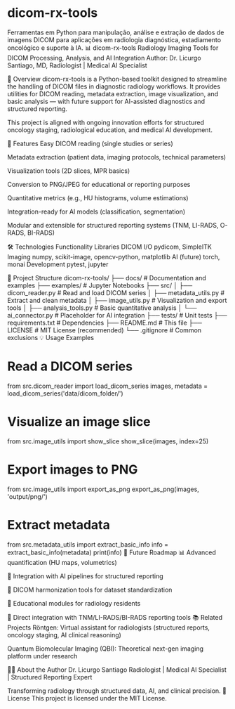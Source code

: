 # dicom-rx-tools
Ferramentas em Python para manipulação, análise e extração de dados de imagens DICOM para aplicações em radiologia diagnóstica, estadiamento oncológico e suporte à IA.
📊 dicom-rx-tools
Radiology Imaging Tools for DICOM Processing, Analysis, and AI Integration
Author: Dr. Licurgo Santiago, MD, Radiologist | Medical AI Specialist

🩻 Overview
dicom-rx-tools is a Python-based toolkit designed to streamline the handling of DICOM files in diagnostic radiology workflows. It provides utilities for DICOM reading, metadata extraction, image visualization, and basic analysis — with future support for AI-assisted diagnostics and structured reporting.

This project is aligned with ongoing innovation efforts for structured oncology staging, radiological education, and medical AI development.

🚀 Features
Easy DICOM reading (single studies or series)

Metadata extraction (patient data, imaging protocols, technical parameters)

Visualization tools (2D slices, MPR basics)

Conversion to PNG/JPEG for educational or reporting purposes

Quantitative metrics (e.g., HU histograms, volume estimations)

Integration-ready for AI models (classification, segmentation)

Modular and extensible for structured reporting systems (TNM, LI-RADS, O-RADS, BI-RADS)

🛠️ Technologies
Functionality	Libraries
DICOM I/O	pydicom, SimpleITK
Imaging	numpy, scikit-image, opencv-python, matplotlib
AI (future)	torch, monai
Development	pytest, jupyter

📂 Project Structure
dicom-rx-tools/
├── docs/                 # Documentation and examples
├── examples/              # Jupyter Notebooks
├── src/
│   ├── dicom_reader.py    # Read and load DICOM series
│   ├── metadata_utils.py  # Extract and clean metadata
│   ├── image_utils.py     # Visualization and export tools
│   ├── analysis_tools.py  # Basic quantitative analysis
│   └── ai_connector.py    # Placeholder for AI integration
├── tests/                 # Unit tests
├── requirements.txt       # Dependencies
├── README.md              # This file
├── LICENSE                # MIT License (recommended)
└── .gitignore             # Common exclusions
💡 Usage Examples
# Read a DICOM series
from src.dicom_reader import load_dicom_series
images, metadata = load_dicom_series('data/dicom_folder/')

# Visualize an image slice
from src.image_utils import show_slice
show_slice(images, index=25)

# Export images to PNG
from src.image_utils import export_as_png
export_as_png(images, 'output/png/')

# Extract metadata
from src.metadata_utils import extract_basic_info
info = extract_basic_info(metadata)
print(info)
🔮 Future Roadmap
📊 Advanced quantification (HU maps, volumetrics)

🧠 Integration with AI pipelines for structured reporting

🔎 DICOM harmonization tools for dataset standardization

🏥 Educational modules for radiology residents

📑 Direct integration with TNM/LI-RADS/BI-RADS reporting tools
📚 Related Projects
Röntgen: Virtual assistant for radiologists (structured reports, oncology staging, AI clinical reasoning)

Quantum Biomolecular Imaging (QBI): Theoretical next-gen imaging platform under research

👨‍⚕️ About the Author
Dr. Licurgo Santiago
Radiologist | Medical AI Specialist | Structured Reporting Expert

Transforming radiology through structured data, AI, and clinical precision.
📜 License
This project is licensed under the MIT License.
